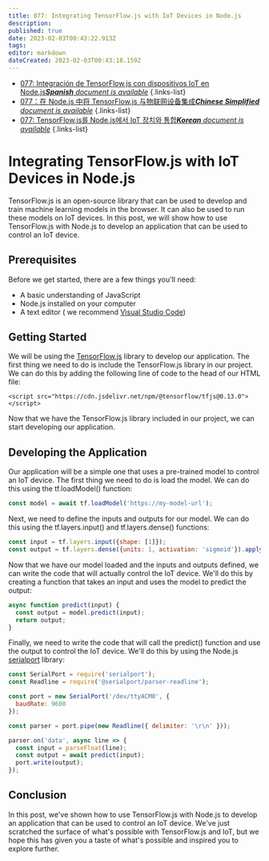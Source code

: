 ```yaml
---
title: 077: Integrating TensorFlow.js with IoT Devices in Node.js
description: 
published: true
date: 2023-02-03T00:43:22.913Z
tags: 
editor: markdown
dateCreated: 2023-02-03T00:43:18.159Z
---
```


- [077: Integración de TensorFlow.js con dispositivos IoT en Node.js***Spanish** document is available*](/es/Knowledge-base/TensorFlow-js/Learning/077-integrating-tensorflow-js-with-iot-devices-in-node-js)
{.links-list}
- [077：在 Node.js 中将 TensorFlow.js 与物联网设备集成***Chinese Simplified** document is available*](/zh/Knowledge-base/TensorFlow-js/Learning/077-integrating-tensorflow-js-with-iot-devices-in-node-js)
{.links-list}
- [077: TensorFlow.js를 Node.js에서 IoT 장치와 통합***Korean** document is available*](/ko/Knowledge-base/TensorFlow-js/Learning/077-integrating-tensorflow-js-with-iot-devices-in-node-js)
{.links-list}


# Integrating TensorFlow.js with IoT Devices in Node.js

TensorFlow.js is an open-source library that can be used to develop and train machine learning models in the browser. It can also be used to run these models on IoT devices. In this post, we will show how to use TensorFlow.js with Node.js to develop an application that can be used to control an IoT device.

## Prerequisites

Before we get started, there are a few things you'll need:

- A basic understanding of JavaScript
- Node.js installed on your computer
- A text editor ( we recommend [Visual Studio Code](https://code.visualstudio.com/))

## Getting Started

We will be using the [TensorFlow.js](https://js.tensorflow.org/) library to develop our application. The first thing we need to do is include the TensorFlow.js library in our project. We can do this by adding the following line of code to the head of our HTML file:

```
<script src="https://cdn.jsdelivr.net/npm/@tensorflow/tfjs@0.13.0"> </script>
```

Now that we have the TensorFlow.js library included in our project, we can start developing our application.

## Developing the Application

Our application will be a simple one that uses a pre-trained model to control an IoT device. The first thing we need to do is load the model. We can do this using the tf.loadModel() function:

```javascript
const model = await tf.loadModel('https://my-model-url');
```

Next, we need to define the inputs and outputs for our model. We can do this using the tf.layers.input() and tf.layers.dense() functions:

```javascript
const input = tf.layers.input({shape: [1]});
const output = tf.layers.dense({units: 1, activation: 'sigmoid'}).apply(input);
```

Now that we have our model loaded and the inputs and outputs defined, we can write the code that will actually control the IoT device. We'll do this by creating a function that takes an input and uses the model to predict the output:

```javascript
async function predict(input) {
  const output = model.predict(input);
  return output;
}
```

Finally, we need to write the code that will call the predict() function and use the output to control the IoT device. We'll do this by using the Node.js [serialport](https://serialport.io/) library:

```javascript
const SerialPort = require('serialport');
const Readline = require('@serialport/parser-readline');

const port = new SerialPort('/dev/ttyACM0', {
  baudRate: 9600
});

const parser = port.pipe(new Readline({ delimiter: '\r\n' }));

parser.on('data', async line => {
  const input = parseFloat(line);
  const output = await predict(input);
  port.write(output);
});
```

## Conclusion

In this post, we've shown how to use TensorFlow.js with Node.js to develop an application that can be used to control an IoT device. We've just scratched the surface of what's possible with TensorFlow.js and IoT, but we hope this has given you a taste of what's possible and inspired you to explore further.